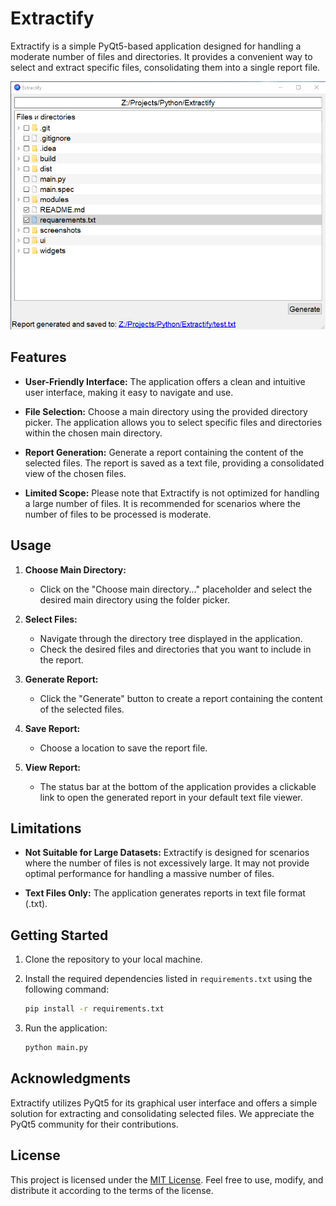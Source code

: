# Extractify

Extractify is a simple PyQt5-based application designed for handling a moderate number of files and directories. It provides a convenient way to select and extract specific files, consolidating them into a single report file.

![Extractify Screenshot](screenshots/example.png)

## Features

- **User-Friendly Interface:** The application offers a clean and intuitive user interface, making it easy to navigate and use.

- **File Selection:** Choose a main directory using the provided directory picker. The application allows you to select specific files and directories within the chosen main directory.

- **Report Generation:** Generate a report containing the content of the selected files. The report is saved as a text file, providing a consolidated view of the chosen files.

- **Limited Scope:** Please note that Extractify is not optimized for handling a large number of files. It is recommended for scenarios where the number of files to be processed is moderate.

## Usage

1. **Choose Main Directory:**
   - Click on the "Choose main directory..." placeholder and select the desired main directory using the folder picker.

2. **Select Files:**
   - Navigate through the directory tree displayed in the application.
   - Check the desired files and directories that you want to include in the report.

3. **Generate Report:**
   - Click the "Generate" button to create a report containing the content of the selected files.

4. **Save Report:**
   - Choose a location to save the report file.

5. **View Report:**
   - The status bar at the bottom of the application provides a clickable link to open the generated report in your default text file viewer.

## Limitations

- **Not Suitable for Large Datasets:** Extractify is designed for scenarios where the number of files is not excessively large. It may not provide optimal performance for handling a massive number of files.

- **Text Files Only:** The application generates reports in text file format (.txt).

## Getting Started

1. Clone the repository to your local machine.

2. Install the required dependencies listed in `requirements.txt` using the following command:
   ```bash
   pip install -r requirements.txt
   ```

3. Run the application:
   ```bash
   python main.py
   ```

## Acknowledgments

Extractify utilizes PyQt5 for its graphical user interface and offers a simple solution for extracting and consolidating selected files. We appreciate the PyQt5 community for their contributions.

## License

This project is licensed under the [MIT License](LICENSE). Feel free to use, modify, and distribute it according to the terms of the license.